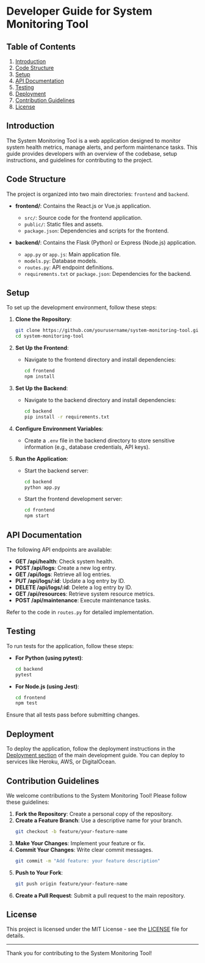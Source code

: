 # Developer Guide for System Monitoring Tool

## Table of Contents
1. [Introduction](#introduction)
2. [Code Structure](#code-structure)
3. [Setup](#setup)
4. [API Documentation](#api-documentation)
5. [Testing](#testing)
6. [Deployment](#deployment)
7. [Contribution Guidelines](#contribution-guidelines)
8. [License](#license)

## Introduction
The System Monitoring Tool is a web application designed to monitor system health metrics, manage alerts, and perform maintenance tasks. This guide provides developers with an overview of the codebase, setup instructions, and guidelines for contributing to the project.

## Code Structure
The project is organized into two main directories: `frontend` and `backend`.

- **frontend/**: Contains the React.js or Vue.js application.
  - `src/`: Source code for the frontend application.
  - `public/`: Static files and assets.
  - `package.json`: Dependencies and scripts for the frontend.

- **backend/**: Contains the Flask (Python) or Express (Node.js) application.
  - `app.py` or `app.js`: Main application file.
  - `models.py`: Database models.
  - `routes.py`: API endpoint definitions.
  - `requirements.txt` or `package.json`: Dependencies for the backend.

## Setup
To set up the development environment, follow these steps:

1. **Clone the Repository**:
   ```bash
   git clone https://github.com/yourusername/system-monitoring-tool.git
   cd system-monitoring-tool
   ```

2. **Set Up the Frontend**:
   - Navigate to the frontend directory and install dependencies:
     ```bash
     cd frontend
     npm install
     ```

3. **Set Up the Backend**:
   - Navigate to the backend directory and install dependencies:
     ```bash
     cd backend
     pip install -r requirements.txt
     ```

4. **Configure Environment Variables**:
   - Create a `.env` file in the backend directory to store sensitive information (e.g., database credentials, API keys).

5. **Run the Application**:
   - Start the backend server:
     ```bash
     cd backend
     python app.py
     ```
   - Start the frontend development server:
     ```bash
     cd frontend
     npm start
     ```

## API Documentation
The following API endpoints are available:

- **GET /api/health**: Check system health.
- **POST /api/logs**: Create a new log entry.
- **GET /api/logs**: Retrieve all log entries.
- **PUT /api/logs/:id**: Update a log entry by ID.
- **DELETE /api/logs/:id**: Delete a log entry by ID.
- **GET /api/resources**: Retrieve system resource metrics.
- **POST /api/maintenance**: Execute maintenance tasks.

Refer to the code in `routes.py` for detailed implementation.

## Testing
To run tests for the application, follow these steps:

- **For Python (using pytest)**:
  ```bash
  cd backend
  pytest
  ```

- **For Node.js (using Jest)**:
  ```bash
  cd frontend
  npm test
  ```

Ensure that all tests pass before submitting changes.

## Deployment
To deploy the application, follow the deployment instructions in the [Deployment section](Step-by-Step%20Development%20Guide.md#deployment) of the main development guide. You can deploy to services like Heroku, AWS, or DigitalOcean.

## Contribution Guidelines
We welcome contributions to the System Monitoring Tool! Please follow these guidelines:

1. **Fork the Repository**: Create a personal copy of the repository.
2. **Create a Feature Branch**: Use a descriptive name for your branch.
   ```bash
   git checkout -b feature/your-feature-name
   ```
3. **Make Your Changes**: Implement your feature or fix.
4. **Commit Your Changes**: Write clear commit messages.
   ```bash
   git commit -m "Add feature: your feature description"
   ```
5. **Push to Your Fork**:
   ```bash
   git push origin feature/your-feature-name
   ```
6. **Create a Pull Request**: Submit a pull request to the main repository.

## License
This project is licensed under the MIT License - see the [LICENSE](LICENSE) file for details.

---

Thank you for contributing to the System Monitoring Tool!
